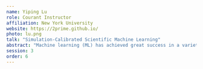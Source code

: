 ```yaml
---
name: Yiping Lu
role: Courant Instructor
affiliation: New York University
website: https://2prime.github.io/
photo: lu.png
talk: "Simulation-Calibrated Scientific Machine Learning"
abstract: "Machine learning (ML) has achieved great success in a variety of applications suggesting a new way to build flexible, universal, and efficient approximators for complex high-dimensional data.  These successes have inspired many researchers to apply ML to other scientific applications such as industrial engineering, scientific computing, and operational research, where similar challenges often occur. However, the luminous success of ML is overshadowed by persistent concerns that the mathematical theory of large-scale machine learning, especially deep learning, is still lacking and the trained ML predictor is always biased. In this talk, I’ll introduce a novel framework of (S)imulation-(Ca)librated (S)cientific (M)achine (L)earning (SCaSML), which can leverage the structure of physical models to achieve the following goals: 1) make unbiased predictions even based on biased machine learning predictors; 2) beat the curse of dimensionality with an estimator suffers from it. The SCASML paradigm combines a (possibly) biased machine learning algorithm with a de-biasing step design using rigorous numerical analysis and stochastic simulation. Theoretically, I’ll try to understand whether the SCaSML algorithms are optimal and what factors (e.g., smoothness, dimension, and boundness) determine the improvement of the convergence rate. Empirically, I’ll introduce different estimators that enable unbiased and trustworthy estimation for physical quantities with a biased machine learning estimator. Applications include but are not limited to estimating the moment of a function, simulating high-dimensional stochastic processes, uncertainty quantification using bootstrap methods, and randomized linear algebra."
session: 3
order: 6
---
```


